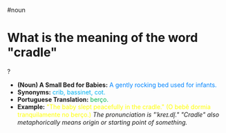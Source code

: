 #noun

# What is the meaning of the word "cradle"
?
* **(Noun) A Small Bed for Babies:** <span style="color:rgb(0, 132, 255)">A gently rocking bed used for infants.</span>
* **Synonyms:** <span style="color:rgb(0, 176, 240)">crib, bassinet, cot.</span>
* **Portuguese Translation:** <span style="color:rgb(0, 176, 80)">berço.</span>
* **Example:** <span style="color:rgb(255, 255, 0)">"The baby slept peacefully in the cradle." (O bebê dormia tranquilamente no berço.)</span>
*The pronunciation is "ˈkreɪ.dl̩." "Cradle" also metaphorically means origin or starting point of something.*
<!--SR:!2025-07-12,3,230-->
